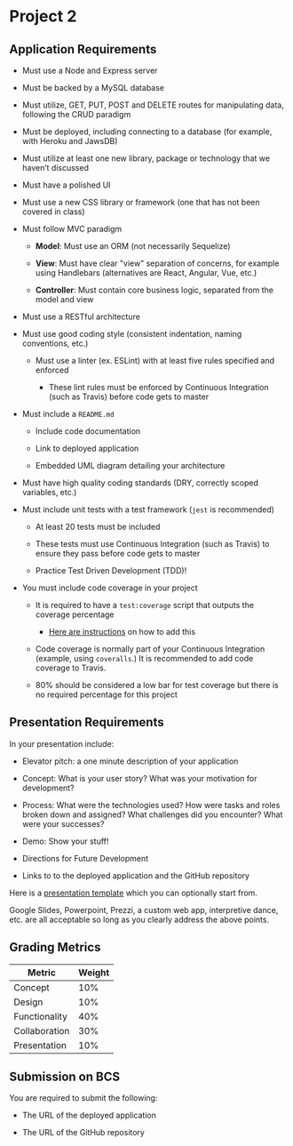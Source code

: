 # Project 2

## Application Requirements

- Must use a Node and Express server

- Must be backed by a MySQL database

- Must utilize, GET, PUT, POST and DELETE routes for manipulating data, following the CRUD paradigm

- Must be deployed, including connecting to a database (for example, with Heroku and JawsDB)

- Must utilize at least one new library, package or technology that we haven’t discussed

- Must have a polished UI

- Must use a new CSS library or framework (one that has not been covered in class)

- Must follow MVC paradigm

  - **Model**: Must use an ORM (not necessarily Sequelize)

  - **View**: Must have clear "view" separation of concerns, for example using Handlebars (alternatives are React, Angular, Vue, etc.)

  - **Controller**: Must contain core business logic, separated from the model and view

- Must use a RESTful architecture

- Must use good coding style (consistent indentation, naming conventions, etc.)

  - Must use a linter (ex. ESLint) with at least five rules specified and enforced

    - These lint rules must be enforced by Continuous Integration (such as Travis) before code gets to master

- Must include a `README.md`

  - Include code documentation

  - Link to deployed application

  - Embedded UML diagram detailing your architecture

- Must have high quality coding standards (DRY, correctly scoped variables, etc.)

- Must include unit tests with a test framework (`jest` is recommended)

  - At least 20 tests must be included

  - These tests must use Continuous Integration (such as Travis) to ensure they pass before code gets to master

  - Practice Test Driven Development (TDD)!

- You must include code coverage in your project

  - It is required to have a `test:coverage` script that outputs the coverage percentage

    - [Here are instructions](../3-saturday-code-coverage/activities/code-coverage/README.md) on how to add this

  - Code coverage is normally part of your Continuous Integration (example, using `coveralls`.) It is recommended to add code coverage to Travis.

  - 80% should be considered a low bar for test coverage but there is no required percentage for this project

## Presentation Requirements

In your presentation include:

- Elevator pitch: a one minute description of your application

- Concept: What is your user story? What was your motivation for development?

- Process: What were the technologies used? How were tasks and roles broken down and assigned? What challenges did you encounter? What were your successes?

- Demo: Show your stuff!

- Directions for Future Development

- Links to to the deployed application and the GitHub repository

Here is a [presentation template](https://docs.google.com/presentation/d/1_u8TKy5zW5UlrVQVnyDEZ0unGI2tjQPDEpA0FNuBKAw/edit?usp=sharing) which you can optionally start from.

Google Slides, Powerpoint, Prezzi, a custom web app, interpretive dance, etc. are all acceptable so long as you clearly address the above points.

## Grading Metrics

| Metric        | Weight |
| ------------- | ------ |
| Concept       | 10%    |
| Design        | 10%    |
| Functionality | 40%    |
| Collaboration | 30%    |
| Presentation  | 10%    |

## Submission on BCS

You are required to submit the following:

- The URL of the deployed application

- The URL of the GitHub repository

